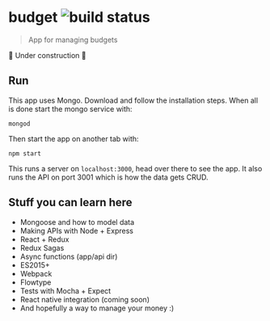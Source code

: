# budget ![build status](https://travis-ci.org/jpsierens/budget.svg?branch=master)
> App for managing budgets

:construction: Under construction :construction:

## Run

This app uses Mongo. Download and follow the installation steps. When all is done start the mongo service with:

```
mongod
```

Then start the app on another tab with:
```
npm start
```

This runs a server on ```localhost:3000```, head over there to see the app. It also runs the API on port 3001 which is how the data gets CRUD. 

## Stuff you can learn here
* Mongoose and how to model data
* Making APIs with Node + Express
* React + Redux
* Redux Sagas
* Async functions (app/api dir)
* ES2015+
* Webpack
* Flowtype
* Tests with Mocha + Expect
* React native integration (coming soon)
* And hopefully a way to manage your money :)
